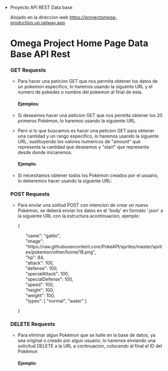  - Proyecto API REST Data base

   Alojado en la direccion web  https://proyectomega-production.up.railway.app

   	<h1>Omega Project Home Page Data Base API Rest</h1>
	<h3>GET Requests</h3>
		<ul>
			<li>
				<p>
					Para hacer una peticion GET que nos permita obtener los datos de un pokemon especifico,
					lo haremos usando la siguente URL y el numero de pokedex o nombre del pokemon al final de esta.
				</p>
				<h4>Ejemplos:</h4>
				<a id='get_one_pokemon_number' href="javascript: window.open(url('get_one_pokemon/400'));"></a>
				<p><a id='get_one_pokemon_name' href="javascript: window.open(url('get_one_pokemon/pikachu'));"></a></p>
			</li>
		</ul>
		<ul>
			<li>
				<p>
					Si deseamos hacer una peticion GET que nos permita obtener los 20 primeros 
					Pokémon, lo haremos usando la siguiente URL.
				</p>
				<a id='get_several_pokemon' href="javascript: window.open(url('get_several_pokemon'));"></a>
			</li>
		</ul>
		<ul>
			<li>
				<p>
					Pero si lo que buscamos es hacer una peticion GET para obtener una cantidad y un rango
					especifico, lo haremos usando la siguente URL, sustituyendo los valores numericos
					de "amount" que representa la cantidad que deseamos y "start" que representa desde donde 
					iniciaremos.
				</p>
				<h4>Ejemplo:</h4>
				<a id='get_several_pokemon/' href="javascript: window.open(url('get_several_pokemon?amount=10&start=400'));"></a>
			</li>
		</ul>
		<ul>
			<li>
				<p>
					Si necesitamos obtener todos los Pokémon creados por el usuario, lo deberemos hacer usando
					la siguente URL:
				</p>
				<a id='get_all_custom_pokemon' href="javascript: window.open(url('get_all_custom_pokemon'));"></a>
			</li>
		</ul>
  
	<h3>POST Requests</h3>
	<ul>
		<li>
			<p>
				Para enviar una solitud POST con intencion de crear un nuevo Pokémon, se deberá enviar los datos
				en el 'body' en formato '.json' a la siguiente URL con la estructura acontinuacion, ejemplo:
			</p>
			<a id='post_custom_pokemon' href="javascript: post('post_custom_pokemon');"></a>
			<p>{</p>
			<ol>"name": "gatito",</ol>
			<ol>"image": "https://raw.githubusercontent.com/PokeAPI/sprites/master/sprites/pokemon/other/home/18.png",</ol>
			<ol>"hp": 84,</ol>
			<ol>"attack": 100,</ol>
			<ol>"defense": 100,</ol>
			<ol>"specialAttack": 100,</ol>
			<ol>"specialDefense": 100,</ol>
			<ol>"speed": 100,</ol>
			<ol>"height": 100,</ol>
			<ol>"weight": 100,</ol>
			<ol>"types": [ "normal", "water" ]</ol>
			<p>}</p>
		</li>
	</ul>



	<h3>DELETE Requests</h3>
	<ul>
		<li>
			<p>
				Para eliminar algun Pokémon que se halle en la base de datos, ya sea original o 
				creado por algun usuario, lo haremos enviando una solicitud DELETE a la URL a 
				continuacion, colocando al final el ID del Pokémon
			</p>
			<h4>Ejemplo:</h4>
			<a id='delete_by_id' href="javascript: drop('delete_id_db/6934cba4-5444-44e7-95de-2621276040ff');"></a>
	</li>
</ul>


